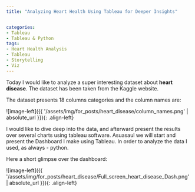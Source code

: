 ```yaml
---
title: "Analyzing Heart Health Using Tableau for Deeper Insights"


categories:
- Tableau 
- Tableau & Python
tags:
- Heart Health Analysis
- Tableau
- Storytelling
- Viz
---
```



Today I would like to analyze a super interesting dataset about **heart disease**. The dataset has been taken from the Kaggle website. 

The dataset presents 18 columns categories and the column names are:

![image-left]({{ '/assets/img/for_posts/heart_disease/column_names.png' | absolute_url }}){: .align-left}



I would like to dive deep into the data, and afterward present the results over several charts using tableau software. Asuasaul we will start and present the Dashboard I make using Tableau. In order to analyze the data I used, as always - python.

Here a short glimpse over the dashboard:

![image-left]({{ '/assets/img/for_posts/heart_disease/Full_screen_heart_disease_Dash.png' | absolute_url }}){: .align-left}
